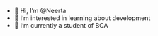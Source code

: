 - 👋 Hi, I’m @Neerta 
- 👀 I’m interested in learning about development 
- 🌱 I’m currently a student of BCA


<!---
Neerta/Neerta is a ✨ special ✨ repository because its `README.md` (this file) appears on your GitHub profile.
You can click the Preview link to take a look at your changes.
--->
